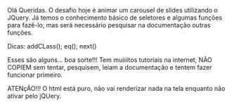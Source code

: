Olá Queridas.
O desafio hoje é animar um carousel de slides utilizando o JQuery.
Já temos o conhecimento básico de seletores e algumas funções para fazê-lo, mas será necessário pesquisar na documentação outras funções.

Dicas:
addCLass(); eq(); next()

Esses são alguns... boa sorte!!!
Tem muiiiitos tutoriais na internet, NÃO COPIEM sem tentar, pesquisem, leiam a documentação e tentem fazer funcionar primeiro.

ATENçÃO!!! O html está puro, não vai renderizar nada na tela enquanto não ativar pelo jQUery.

